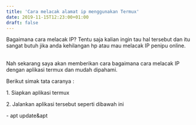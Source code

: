 ```yaml
---
title: 'Cara melacak alamat ip menggunakan Termux'
date: 2019-11-15T12:23:00+01:00
draft: false
---
```


Bagaimana cara melacak IP? Tentu saja kalian ingin tau hal tersebut dan itu sangat butuh jika anda kehilangan hp atau mau melacak IP penipu online.  
   
  
Nah sekarang saya akan memberikan cara bagaimana cara melacak IP dengan aplikasi termux dan mudah dipahami.  
  
Berikut simak tata caranya :  
  
  
  
  
  
  
  
  
  
1\. Siapkan aplikasi termux   
  
2\. Jalankan aplikasi tersebut seperti dibawah ini  
  
\- apt update&apt